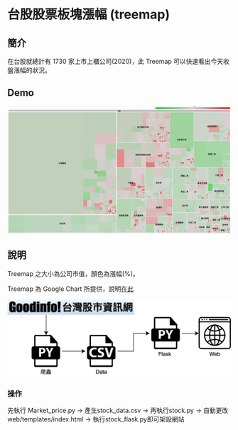 # 台股股票板塊漲幅 (treemap)

## 簡介

在台股就總計有 1730 家上市上櫃公司(2020)，此 Treemap 可以快速看出今天收盤漲幅的狀況。

## Demo

![demo](https://github.com/qaws5503/TW_stock_treemap/blob/main/demo.gif)

## 說明

Treemap 之大小為公司市值，顏色為漲幅(%)。

Treemap 為 Google Chart 所提供，說明[在此](https://developers.google.com/chart/interactive/docs/gallery/treemap)

![structure](https://github.com/qaws5503/TW_stock_treemap/blob/main/tw_stock.png)

### 操作

先執行 Market_price.py -> 產生stock_data.csv -> 再執行stock.py -> 自動更改web/templates/index.html -> 執行stock_flask.py即可架設網站
